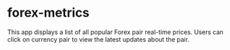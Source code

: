 # forex-metrics
This app displays a list of all popular Forex pair real-time prices. Users can click on currency pair to view the latest updates  about the pair.
